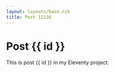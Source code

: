 ```yaml
---
layout: layouts/base.njk
title: Post 12216
---
```


# Post {{ id }}

This is post {{ id }} in my Eleventy project.
